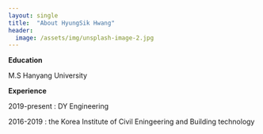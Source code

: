 ```yaml
---
layout: single
title:  "About HyungSik Hwang"
header:
  image: /assets/img/unsplash-image-2.jpg
---
```


**Education**

   M.S Hanyang University 

**Experience**

  2019-present : DY Engineering


  2016-2019 : the Korea Institute of Civil Eningeering and Building technology
